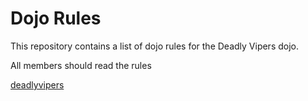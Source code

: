 Dojo Rules
==========

This repository contains a list of dojo rules for the Deadly Vipers dojo.

All members should read the rules

[deadlyvipers](https://github.com/deadlyvipers)

